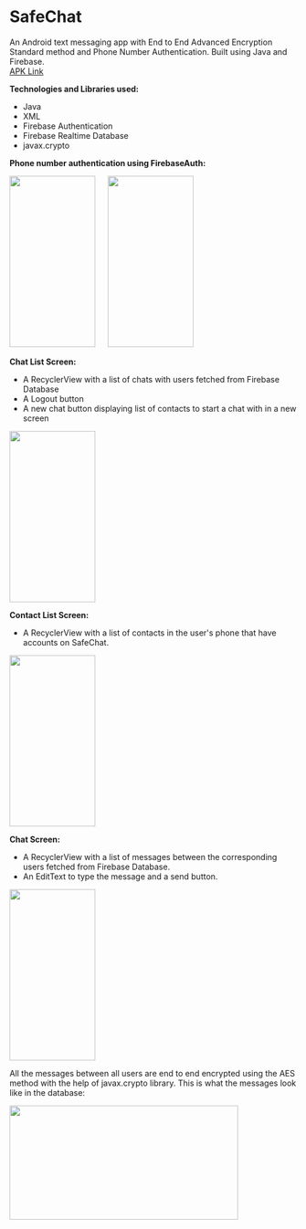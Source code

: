 # SafeChat
An Android text messaging app with End to End Advanced Encryption Standard method and Phone Number Authentication. Built using Java and Firebase.<br>
<a href="https://drive.google.com/file/d/1CrTHF9yVNqhTmqaRxyZz0Yo9xlOV9Rq8/view?usp=sharing">APK Link</a>

**Technologies and Libraries used:**<br>
- Java
- XML
- Firebase Authentication
- Firebase Realtime Database
- javax.crypto

**Phone number authentication using FirebaseAuth:** 

[<img src="https://firebasestorage.googleapis.com/v0/b/safechat-3e2e3.appspot.com/o/Screenshot_20210506-171357.png?alt=media&token=5564c105-b929-47ee-baaa-305b7dd83810" 
width="150" height="300">](https://firebasestorage.googleapis.com/v0/b/safechat-3e2e3.appspot.com/o/Screenshot_20210506-171357.png?alt=media&token=5564c105-b929-47ee-baaa-305b7dd83810) &emsp; [<img src="https://firebasestorage.googleapis.com/v0/b/safechat-3e2e3.appspot.com/o/Screenshot_20210506-173331.png?alt=media&token=1a9f7340-7e26-41dd-b96c-262d262f783f" 
width="150" height="300">](https://firebasestorage.googleapis.com/v0/b/safechat-3e2e3.appspot.com/o/Screenshot_20210506-173331.png?alt=media&token=1a9f7340-7e26-41dd-b96c-262d262f783f)

**Chat List Screen:**
- A RecyclerView with a list of chats with users fetched from Firebase Database
- A Logout button
- A new chat button displaying list of contacts to start a chat with in a new screen

[<img src="https://firebasestorage.googleapis.com/v0/b/safechat-3e2e3.appspot.com/o/Screenshot_20210506-215247.png?alt=media&token=d36f82b2-2f26-480a-9145-082b2f9ad8f0" 
width="150" height="300">](https://firebasestorage.googleapis.com/v0/b/safechat-3e2e3.appspot.com/o/Screenshot_20210506-215247.png?alt=media&token=d36f82b2-2f26-480a-9145-082b2f9ad8f0)

**Contact List Screen:**
- A RecyclerView with a list of contacts in the user's phone that have accounts on SafeChat.

[<img src="https://firebasestorage.googleapis.com/v0/b/safechat-3e2e3.appspot.com/o/Screenshot_20210506-215206.png?alt=media&token=34a6969c-4823-41e0-8942-69770dd398ba" 
width="150" height="300">](https://firebasestorage.googleapis.com/v0/b/safechat-3e2e3.appspot.com/o/Screenshot_20210506-215206.png?alt=media&token=34a6969c-4823-41e0-8942-69770dd398ba)

**Chat Screen:**
- A RecyclerView with a list of messages between the corresponding users fetched from Firebase Database.
- An EditText to type the message and a send button.

[<img src="https://firebasestorage.googleapis.com/v0/b/safechat-3e2e3.appspot.com/o/Screenshot_20210506-171842.png?alt=media&token=2dd4259b-2a28-4af3-9c93-ebd968fd3ba5" 
width="150" height="300">](https://firebasestorage.googleapis.com/v0/b/safechat-3e2e3.appspot.com/o/Screenshot_20210506-171842.png?alt=media&token=2dd4259b-2a28-4af3-9c93-ebd968fd3ba5)

All the messages between all users are end to end encrypted using the AES method with the help of javax.crypto library. This is what the messages look like in the database:

[<img src="https://firebasestorage.googleapis.com/v0/b/safechat-3e2e3.appspot.com/o/aesfirebase.png?alt=media&token=46cc03a2-a034-4f03-9aa0-4f7cd7fafd1a" 
width="400" height="200">](https://firebasestorage.googleapis.com/v0/b/safechat-3e2e3.appspot.com/o/aesfirebase.png?alt=media&token=46cc03a2-a034-4f03-9aa0-4f7cd7fafd1a)

